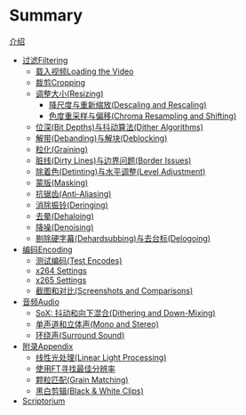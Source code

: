 # Summary

[介绍](./introduction.md)
- [过滤Filtering](filtering/filtering.md)
    - [载入视频Loading the Video]()
    - [裁剪Cropping](filtering/cropping.md)
    - [调整大小(Resizing)](filtering/resizing.md)
        - [降尺度与重新缩放(Descaling and Rescaling)](filtering/descaling.md)
        - [色度重采样与偏移(Chroma Resampling and Shifting)](filtering/chroma_res.md)
    - [位深(Bit Depths)与抖动算法(Dither Algorithms)](filtering/bit_depths.md)
    - [解带(Debanding)与解块(Deblocking)](filtering/debanding.md)
    - [粒化(Graining)](filtering/graining.md)
    - [脏线(Dirty Lines)与边界问题(Border Issues)](filtering/dirty_lines.md)
    - [除着色(Detinting)与水平调整(Level Adjustment)](filtering/detinting.md)
    - [蒙版(Masking)](filtering/masking.md)
    - [抗锯齿(Anti-Aliasing)](filtering/anti-aliasing.md)
    - [消除振铃(Deringing)](filtering/deringing.md)
    - [去晕(Dehaloing)](filtering/dehaloing.md)
    - [降噪(Denoising)](filtering/denoising.md)
    - [剔除硬字幕(Dehardsubbing)与去台标(Delogoing)](filtering/dehardsubbing.md)
- [编码Encoding]()
    - [测试编码(Test Encodes)](encoding/testing.md)
    - [x264 Settings](encoding/x264.md)
    - [x265 Settings](encoding/x265.md)
    - [截图和对比(Screenshots and Comparisons)](encoding/screenshots.md)
- [音频Audio]()
    - [SoX: 抖动和向下混合(Dithering and Down-Mixing)]()
    - [单声道和立体声(Mono and Stereo)]()
    - [环绕声(Surround Sound)]()
- [附录Appendix]()
    - [线性光处理(Linear Light Processing)]()
    - [使用FT寻找最佳分辨率]()
    - [颗粒匹配(Grain Matching)](appendix/grain_matching.md)
    - [黑白剪辑(Black & White Clips)](appendix/gray.md)
- [Scriptorium](scriptorium.md)
